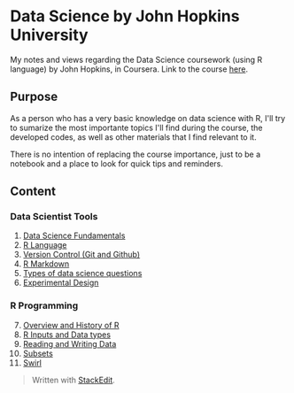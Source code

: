 # Data Science by John Hopkins University

My notes and views regarding the Data Science coursework (using R language) by John Hopkins, in Coursera.
Link to the course [here](https://www.coursera.org/specializations/jhu-data-science).

## Purpose

As a person who has a very basic knowledge on data science with R, I'll try to sumarize the most importante topics I'll find during the course,  the developed codes, as well as other materials that I find relevant to it.

There is no intention of replacing the course importance, just to be a notebook and a place to look for quick tips and reminders. 

## Content

### Data Scientist Tools
1. [Data Science Fundamentals](https://github.com/cauabernardino/Data-Science-By-John-Hopkins/blob/master/01%20-%20Data%20Scientist%20Tools/Lesson%2001.md)
2. [R Language](https://github.com/cauabernardino/Data-Science-By-John-Hopkins/blob/master/01%20-%20Data%20Scientist%20Tools/Lesson%2002.md)
3. [Version Control (Git and Github)](https://github.com/cauabernardino/Data-Science-By-John-Hopkins/blob/master/01%20-%20Data%20Scientist%20Tools/Lesson%2003.md)
4. [R Markdown](https://github.com/cauabernardino/Data-Science-By-John-Hopkins/blob/master/01%20-%20Data%20Scientist%20Tools/Lesson%2004.md)
5. [Types of data science questions](https://github.com/cauabernardino/Data-Science-By-John-Hopkins/blob/master/01%20-%20Data%20Scientist%20Tools/Lesson%2005.md)
6. [Experimental Design](https://github.com/cauabernardino/Data-Science-By-John-Hopkins/blob/master/01%20-%20Data%20Scientist%20Tools/Lesson%2006.md)

### R Programming

7. [Overview and History of R](https://github.com/cauabernardino/Data-Science-By-John-Hopkins/blob/master/02%20-%20R%20Programming/Lesson%2007.md)
8. [R Inputs and Data types](https://github.com/cauabernardino/Data-Science-By-John-Hopkins/blob/master/02%20-%20R%20Programming/Lesson%2008.md)
9. [Reading and Writing Data](https://github.com/cauabernardino/Data-Science-By-John-Hopkins/blob/master/02%20-%20R%20Programming/Lesson%2009.md)
10. [Subsets](https://github.com/cauabernardino/Data-Science-By-John-Hopkins/blob/master/02%20-%20R%20Programming/Lesson%2010.md)
11. [Swirl](https://github.com/cauabernardino/Data-Science-By-John-Hopkins/blob/master/02%20-%20R%20Programming/Lesson%2011.md)

> Written with [StackEdit](https://stackedit.io/).
<!--stackedit_data:
eyJoaXN0b3J5IjpbLTMwOTkyODAyLC0xNzA1MjExNDMsMTU3Nj
QzMDgyMywxNTQ4MTUzNDE0LC0xNjM1NTE0MjA3LC01MzU0NTQ1
OTksLTIxNDMzMDI0NywtNzQ0MDAyMTU3LC04MjY4NjAxODUsMT
MzMDM2NjQ1NCwtOTY1NTIwODExLC0xODA1MTQyNzk0LDc4ODY5
MTY4Nl19
-->